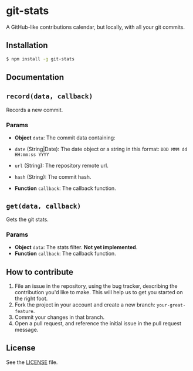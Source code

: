 # git-stats
A GitHub-like contributions calendar, but locally, with all your git commits.

## Installation

```sh
$ npm install -g git-stats
```

## Documentation
## `record(data, callback)`
Records a new commit.

### Params
- **Object** `data`: The commit data containing:
 - `date` (String|Date): The date object or a string in this format: `DDD MMM dd HH:mm:ss YYYY`
 - `url` (String): The repository remote url.
 - `hash` (String): The commit hash.

- **Function** `callback`: The callback function.

## `get(data, callback)`
Gets the git stats.

### Params
- **Object** `data`: The stats filter. **Not yet implemented**.
- **Function** `callback`: The callback function.

## How to contribute

1. File an issue in the repository, using the bug tracker, describing the
   contribution you'd like to make. This will help us to get you started on the
   right foot.
2. Fork the project in your account and create a new branch:
   `your-great-feature`.
3. Commit your changes in that branch.
4. Open a pull request, and reference the initial issue in the pull request
   message.

## License
See the [LICENSE](./LICENSE) file.
